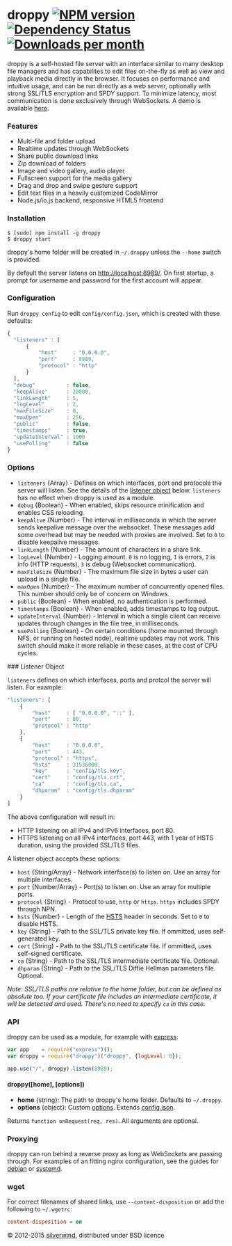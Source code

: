 # droppy [![NPM version](https://img.shields.io/npm/v/droppy.svg?style=flat)](https://www.npmjs.org/package/droppy) [![Dependency Status](http://img.shields.io/david/silverwind/droppy.svg?style=flat)](https://david-dm.org/silverwind/droppy) [![Downloads per month](http://img.shields.io/npm/dm/droppy.svg?style=flat)](https://www.npmjs.org/package/droppy)

droppy is a self-hosted file server with an interface similar to many desktop file managers and has capabilites to edit files on-the-fly as well as view and playback media directly in the browser. It focuses on performance and intuitive usage, and can be run directly as a web server, optionally with strong SSL/TLS encryption and SPDY support. To minimize latency, most communication is done exclusively through WebSockets. A demo is available <a target="_blank" href="http://droppy-demo.silverwind.io/#/">here</a>.

### Features
* Multi-file and folder upload
* Realtime updates through WebSockets
* Share public download links
* Zip download of folders
* Image and video gallery, audio player
* Fullscreen support for the media gallery
* Drag and drop and swipe gesture support
* Edit text files in a heavily customized CodeMirror
* Node.js/io.js backend, responsive HTML5 frontend

### Installation
```
$ [sudo] npm install -g droppy
$ droppy start
```
droppy's home folder will be created in `~/.droppy` unless the `--home` switch is provided.

By default the server listens on [http://localhost:8989/](http://localhost:8989/). On first startup, a prompt for username and password for the first account will appear.

### Configuration
Run `droppy config` to edit `config/config.json`, which is created with these defaults:
```javascript
{
  "listeners" : [
      {
          "host"     : "0.0.0.0",
          "port"     : 8989,
          "protocol" : "http"
      }
  ],
  "debug"          : false,
  "keepAlive"      : 20000,
  "linkLength"     : 5,
  "logLevel"       : 2,
  "maxFileSize"    : 0,
  "maxOpen"        : 256,
  "public"         : false,
  "timestamps"     : true,
  "updateInterval" : 1000
  "usePolling"     : false
}
```
### Options
- `listeners` {Array} - Defines on which interfaces, port and protocols the server will listen. See the details of the [listener object](#listener-object) below. `listeners` has no effect when droppy is used as a module.
- `debug` {Boolean} - When enabled, skips resource minification and enables CSS reloading.
- `keepAlive` {Number} - The interval in milliseconds in which the server sends keepalive message over the websocket. These messages add some overhead but may be needed with proxies are involved. Set to `0` to disable keepalive messages.
- `linkLength` {Number} - The amount of characters in a share link.
- `logLevel` {Number} - Logging amount. `0` is no logging, `1` is errors, `2` is info (HTTP requests), `3` is debug (Websocket communication).
- `maxFileSize` {Number} - The maximum file size in bytes a user can upload in a single file.
- `maxOpen` {Number} - The maximum number of concurrently opened files. This number should only be of concern on Windows.
- `public` {Boolean} - When enabled, no authentication is performed.
- `timestamps` {Boolean} - When enabled, adds timestamps to log output.
- `updateInterval` {Number} - Interval in which a single client can receive updates through changes in the file tree, in milliseconds.
- `usePolling` {Boolean} - On certain conditions (home mounted through NFS, or running on hosted node), realtime updates may not work. This switch should make it more reliable in these cases, at the cost of CPU cycles.

<a name="listener-object" />
### Listener Object

`listeners` defines on which interfaces, ports and protcol the server will listen. For example:

```javascript
"listeners": [
    {
        "host"     : [ "0.0.0.0", "::" ],
        "port"     : 80,
        "protocol" : "http"
    },
    {
        "host"     : "0.0.0.0",
        "port"     : 443,
        "protocol" : "https",
        "hsts"     : 31536000,
        "key"      : "config/tls.key",
        "cert"     : "config/tls.crt",
        "ca"       : "config/tls.ca",
        "dhparam"  : "config/tls.dhparam"
    }
]
```
The above configuration will result in:
- HTTP listening on all IPv4 and IPv6 interfaces, port 80.
- HTTPS listening on all IPv4 interfaces, port 443, with 1 year of HSTS duration, using the provided SSL/TLS files.

A listener object accepts these options:
- `host` {String/Array} - Network interface(s) to listen on. Use an array for multiple interfaces.
- `port` {Number/Array} - Port(s) to listen on. Use an array for multiple ports.
- `protocol` {String} - Protocol to use, `http` or `https`. `https` includes SPDY through NPN.
- `hsts` {Number} - Length of the [HSTS](http://en.wikipedia.org/wiki/HTTP_Strict_Transport_Security) header in seconds. Set to `0` to disable HSTS.
- `key` {String} - Path to the SSL/TLS private key file. If ommitted, uses self-generated key.
- `cert` {String} - Path to the SSL/TLS certificate file. If ommitted, uses self-signed certificate.
- `ca` {String} - Path to the SSL/TLS intermediate certificate file. Optional.
- `dhparam` {String} - Path to the SSL/TLS Diffie Hellman parameters file. Optional.

*Note: SSL/TLS paths are relative to the home folder, but can be defined as absolute too. If your certificate file includes an intermediate certificate, it will be detected and used. There's no need to specify `ca` in this case.*

### API
droppy can be used as a module, for example with [express](http://expressjs.com/):
```js
var app    = require("express")();
var droppy = require("droppy")("droppy", {logLevel: 0});

app.use("/", droppy).listen(8989);
```
#### droppy([home], [options])
- **home** {string}: The path to droppy's home folder. Defaults to `~/.droppy`.
- **options** {object}: Custom [options](#Options). Extends [config.json](#Configuration).

Returns `function onRequest(req, res)`. All arguments are optional.

### Proxying
droppy can run behind a reverse proxy as long as WebSockets are passing through. For examples of an fitting nginx configuration, see the guides for [debian](https://github.com/silverwind/droppy/wiki/Debian-Installation) or [systemd](https://github.com/silverwind/droppy/wiki/Systemd-Installation).

### wget
For correct filenames of shared links, use `--content-disposition` or add the following to `~/.wgetrc`:

```ini
content-disposition = on
```

© 2012-2015 [silverwind](https://github.com/silverwind), distributed under BSD licence
